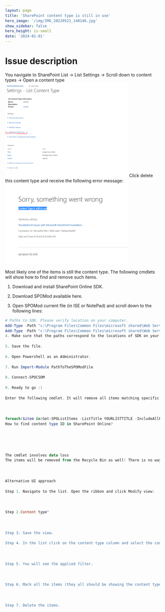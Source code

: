 ```yaml
---
layout: page
title: 'SharePoint content type is still in use'
hero_image: '/img/IMG_20220521_140146.jpg'
show_sidebar: false
hero_height: is-small
date: '2024-01-01'
---
```


<h1>Issue description</h1>
You navigate to SharePoint List -> List Settings -> Scroll down to content types -> Open a content type
 
<img src="/articles/images/Github-CTinUse1.png" width="400">
Click delete this content type and receive the following error message:

 <img src="/articles/images/Github-CTinuse2.png" width="400">

Most likely one of the items is still the content type. The following cmdlets will show how to find and remove such items.

 


1. Download and install SharePoint Online SDK.
2. Download SPOMod available here.

3. Open SPOMod current file (in ISE or NotePad) and scroll down to the following lines:

 
```powershell
# Paths to SDK. Please verify location on your computer.
Add-Type -Path "c:\Program Files\Common Files\microsoft shared\Web Server Extensions\16\ISAPI\Microsoft.SharePoint.Client.dll"
Add-Type -Path "c:\Program Files\Common Files\microsoft shared\Web Server Extensions\16\ISAPI\Microsoft.SharePoint.Client.Runtime.dll"
4. Make sure that the paths correspond to the locations of SDK on your machine. Most often you need to change 16 into 15.

5. Save the file.

6. Open Powershell as an Administrator.

7. Run Import-Module PathToTheSPOModFile

8. Connect-SPOCSOM

9. Ready to go :)

Enter the following cmdlet. It will remove all items matching specific ContentTypeID:

 

foreach($item in(Get-SPOListItems -ListTitle YOURLISTTITLE -IncludeAllProperties $true | where {$_.ContentTypeId -match "0x0111002440A334027B18479FB4EDAFF1F149FF00AC40BD13F3F10A46A50C44E1F6D19EF0"})) { Remove-SPOListItem -ListTitle YOURLISTTITLE -ItemID $item.ID}
How to find content type ID in SharePoint Online?

 

 

The cmdlet involves data loss
The items will be removed from the Recycle Bin as well! There is no way to retrieve them.

 

Alternative UI approach

Step 1. Navigate to the list. Open the ribbon and click Modify view:

 

Step 2.Content type"

 

Step 3. Save the view.

Step 4. In the list click on the content type column and select the content type you are about to delete.

 

Step 5. You will see the applied filter.

 

Step 6. Mark all the items (they all should be showing the content type you want to delete).

 

Step 7. Delete the items.

 

 
